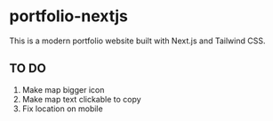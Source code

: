 # portfolio-nextjs

This is a modern portfolio website built with Next.js and Tailwind CSS.

## TO DO

1. Make map bigger icon
2. Make map text clickable to copy
3. Fix location on mobile
